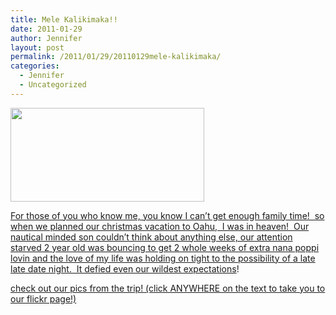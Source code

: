 ```yaml
---
title: Mele Kalikimaka!!
date: 2011-01-29
author: Jennifer
layout: post
permalink: /2011/01/29/20110129mele-kalikimaka/
categories:
  - Jennifer
  - Uncategorized
---
```

[<img title="IMG_0547" height="150" alt="" width="310" class="alignnone size-thumbnail wp-image-964" src="http://static.squarespace.com/static/50db6bb3e4b015296cd43789/50dfa5b1e4b0dc6320e0b5ea/50dfa5b3e4b0dc6320e0b81f/1296311085000/?format=original" />](http://www.flickr.com/photos/jenniferandJennifers_photos/sets/72157625807582537/)

[For those of you who know me, you know I can&#8217;t get enough family time!  so when we planned our christmas vacation to Oahu,  I was in heaven!  Our nautical minded son couldn&#8217;t think about anything else, our attention starved 2 year old was bouncing to get 2 whole weeks of extra nana poppi lovin and the love of my life was holding on tight to the possibility of a late late date night.  It defied even our wildest expectations](http://www.flickr.com/photos/jenniferandJennifers_photos/sets/72157625807582537/)!

[check out our pics from the trip! (click ANYWHERE on the text to take you to our flickr page!)](http://www.flickr.com/photos/jenniferandJennifers_photos/sets/72157625807582537/)
